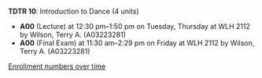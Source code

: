 **TDTR 10**: Introduction to Dance (4 units)

- **A00** (Lecture) at 12:30 pm–1:50 pm on Tuesday, Thursday at WLH 2112 by Wilson, Terry A. (A03223281)
- **A00** (Final Exam) at 11:30 am–2:29 pm on Friday at WLH 2112 by Wilson, Terry A. (A03223281)

[Enrollment numbers over time](./TDTR10.tsv)
